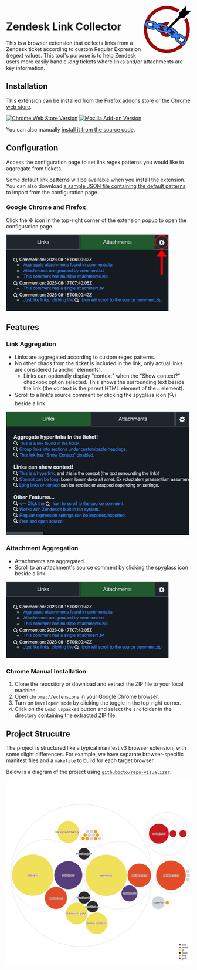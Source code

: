 <img src="https://github.com/BagToad/Zendesk-Link-Collector/blob/d05f079bb994524c10e1cb0766ec593d7b3817d0/icons/zlc-icon-128x128.png" align="right">

# Zendesk Link Collector 

This is a browser extension that collects links from a Zendesk ticket according to custom Regular Expression (regex) values. This tool's purpose is to help Zendesk users more easily handle _long_ tickets where links and/or attachments are key information.

## Installation
This extension can be installed from the [Firefox addons store](https://addons.mozilla.org/en-CA/firefox/addon/zendesk-link-collector/) or the [Chrome web store](https://chrome.google.com/webstore/detail/zendesk-link-collector/nckhapficnbbmcpapjnnegpagfcbjpja).

[![Chrome Web Store Version](https://img.shields.io/chrome-web-store/v/nckhapficnbbmcpapjnnegpagfcbjpja?logo=Google%20Chrome)](https://chrome.google.com/webstore/detail/zendesk-link-collector/nckhapficnbbmcpapjnnegpagfcbjpja) [![Mozilla Add-on Version](https://img.shields.io/amo/v/zendesk-link-collector?logo=Firefox)](https://addons.mozilla.org/en-CA/firefox/addon/zendesk-link-collector/)

You can also manually [install it from the source code](#chrome-manual-installation).

## Configuration
Access the configuration page to set link regex patterns you would like to aggregate from tickets.

Some default link patterns will be available when you install the extension. You can also download [a sample JSON file containing the default patterns](./samples/link-patterns.json) to import from the configuration page.

### Google Chrome and Firefox

Click the ⚙️ icon in the top-right corner of the extension popup to open the configuration page.

![options-button](samples/options-button-sample.png)

## Features

### Link Aggregation
- Links are aggregated according to custom regex patterns.
- No other chaos from the ticket is included in the link, only actual links are considered (`a` anchor elements).
    - Links can optionally display "context" when the "Show context?" checkbox option selected. This shows the surrounding text beside the link (the context is the parent HTML element of the `a` element).  
- Scroll to a link's source comment by clicking the spyglass icon (🔍) beside a link.

![image](samples/links-sample.png)


### Attachment Aggregation
- Attachments are aggregated.
- Scroll to an attachment's source comment by clicking the spyglass icon beside a link.

![image](samples/attachments-sample.png)

### Chrome Manual Installation
1.  Clone the repository or download and extract the ZIP file to your local machine.
2.  Open `chrome://extensions` in your Google Chrome browser.
3.  Turn on `Developer mode` by clicking the toggle in the top-right corner.
4.  Click on the `Load unpacked` button and select the `src` folder in the directory containing the extracted ZIP file.

## Project Strucutre

The project is structured like a typical manifest v3 browser extension, with some slight differences. For example, we have separate browser-specific manifest files and a `makefile` to build for each target browser.

Below is a diagram of the project using [`githubocto/repo-visualizer`](https://github.com/githubocto/repo-visualizer/).

![Visualization of the codebase](./diagram.svg)
